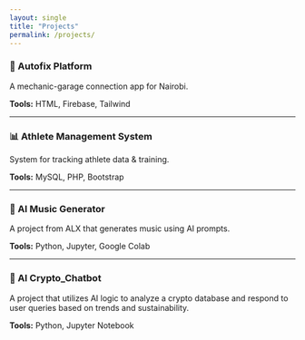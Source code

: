 ```yaml
---
layout: single
title: "Projects"
permalink: /projects/
---
```


### 🔧 Autofix Platform
A mechanic-garage connection app for Nairobi.

**Tools:** HTML, Firebase, Tailwind

---

### 📊 Athlete Management System  
System for tracking athlete data & training.

**Tools:** MySQL, PHP, Bootstrap

---

### 🧠 AI Music Generator  
A project from ALX that generates music using AI prompts.

**Tools:** Python, Jupyter, Google Colab


---

### 🧠 AI Crypto_Chatbot  
A project that utilizes AI logic to analyze a crypto database and respond to user queries based on trends and sustainability.

**Tools:** Python, Jupyter Notebook